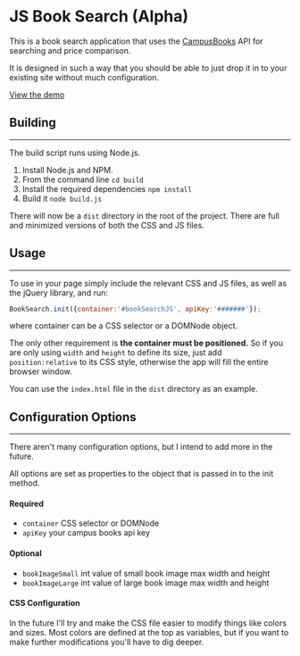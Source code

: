 JS Book Search (Alpha)
==================================================

This is a book search application that uses the [CampusBooks](https://partners.campusbooks.com) API for searching and price comparison. 



It is designed in such a way that you should be able to just drop it in to your existing site without much configuration. 

[View the demo](http://dev.marshallbrekka.com/booksearch)


## Building
--------------------------------------

The build script runs using Node.js.

1. Install Node.js and NPM.
2. From the command line `cd build`
3. Install the required dependencies `npm install`
4. Build it `node build.js`

There will now be a `dist` directory in the root of the project. There are full and minimized versions of both the CSS and JS files.

## Usage
--------------------------------------


To use in your page simply include the relevant CSS and JS files, as well as the jQuery library, and run:

```javascript
BookSearch.init({container:'#bookSearchJS', apiKey:'#######'});
````

where container can be a CSS selector or a DOMNode object.

The only other requirement is **the container must be positioned.** So if you are only using `width` and `height` to define its size, just add `position:relative` to its CSS style, otherwise the app will fill the entire browser window.

You can use the `index.html` file in the `dist` directory as an example.


## Configuration Options
---------------------------
There aren't many configuration options, but I intend to add more in the future.

All options are set as properties to the object that is passed in to the init method.

#### Required 
- `container` CSS selector or DOMNode
- `apiKey` your campus books api key

#### Optional
- `bookImageSmall` int value of small book image max width and height 
- `bookImageLarge` int value of large book image max width and height


#### CSS Configuration
In the future I'll try and make the CSS file easier to modify things like colors and sizes. Most colors are defined at the top as variables, but if you want to make further modifications you'll have to dig deeper.
